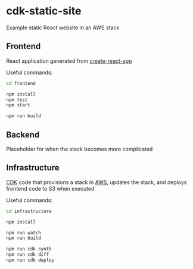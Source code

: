 # cdk-static-site

Example static React website in an AWS stack

## Frontend

React application generated from [create-react-app](https://facebook.github.io/create-react-app/docs/getting-started)

Useful commands:

```bash
cd frontend

npm install
npm test
npm start

npm run build
```

## Backend

Placeholder for when the stack becomes more complicated

## Infrastructure

[CDK](https://docs.aws.amazon.com/cdk/api/latest/) code that provisions a stack in [AWS](https://aws.amazon.com/), updates the stack, and deploys frontend code to S3 when executed

Useful commands:

```bash
cd infrastructure

npm install

npm run watch
npm run build

npm run cdk synth
npm run cdk diff
npm run cdk deploy
```
